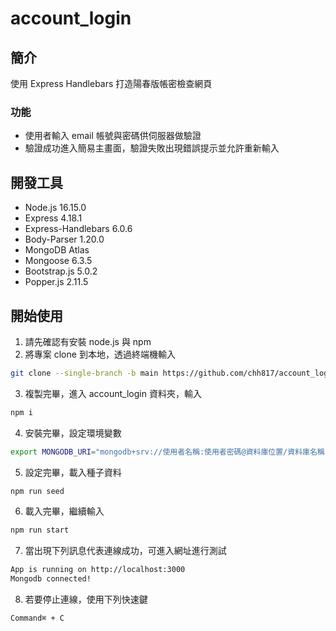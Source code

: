 # account_login

## 簡介
使用 Express Handlebars 打造陽春版帳密檢查網頁

### 功能
- 使用者輸入 email 帳號與密碼供伺服器做驗證
- 驗證成功進入簡易主畫面，驗證失敗出現錯誤提示並允許重新輸入

## 開發工具
- Node.js 16.15.0
- Express 4.18.1
- Express-Handlebars 6.0.6
- Body-Parser 1.20.0
- MongoDB Atlas
- Mongoose 6.3.5
- Bootstrap.js 5.0.2
- Popper.js 2.11.5

## 開始使用
1. 請先確認有安裝 node.js 與 npm
2. 將專案 clone 到本地，透過終端機輸入
```zsh
git clone --single-branch -b main https://github.com/chh817/account_login.git
```
3. 複製完畢，進入 account_login 資料夾，輸入
```zsh
npm i
```
4. 安裝完畢，設定環境變數
```zsh
export MONGODB_URI="mongodb+srv://使用者名稱:使用者密碼@資料庫位置/資料庫名稱(與下載資料夾名稱相同)?retryWrites=true&w=majority"
``` 
5. 設定完畢，載入種子資料
```zsh
npm run seed
```
6. 載入完畢，繼續輸入
```zsh
npm run start
```
7. 當出現下列訊息代表連線成功，可進入網址進行測試
```zsh
App is running on http://localhost:3000
Mongodb connected!
```
8. 若要停止連線，使用下列快速鍵
```zsh
Command⌘ + C
```
